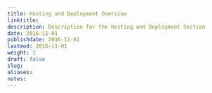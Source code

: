 ```yaml
---
title: Hosting and Deployment Overview
linktitle:
description: Description for the Hosting and Deployment Section
date: 2016-11-01
publishdate: 2016-11-01
lastmod: 2016-11-01
weight: 1
draft: false
slug:
aliases:
notes:
---
```


